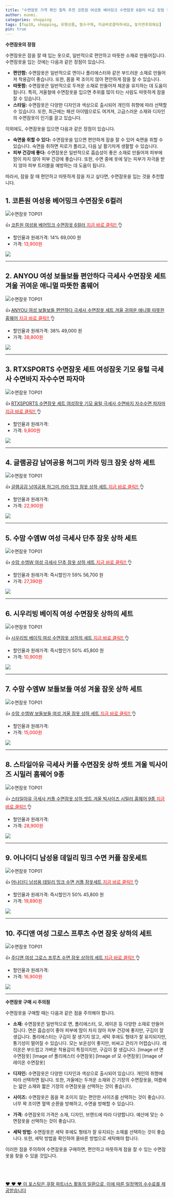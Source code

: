 ```yaml
---
title: "수면잠옷 가격 확인 필독 추천 코튼원 여성용 베어밍크 수면잠옷 6컬러 비교 장점 구매가이드"
author: eunmi.
categories: shopping
tags: [Top10, shopping, 유행상품, 필수구매, 지금바로클릭하세요, 놓치면후회해요]
pin: true
---
```

**수면잠옷의 장점**

수면잠옷은 잠을 잘 때 입는 옷으로, 일반적으로 편안하고 따뜻한 소재로 만들어집니다. 수면잠옷을 입는 것에는 다음과 같은 장점이 있습니다.

* **편안함:** 수면잠옷은 일반적으로 면이나 폴리에스터와 같은 부드러운 소재로 만들어져 착용감이 좋습니다. 또한, 몸을 꽉 조이지 않아 편안하게 잠을 잘 수 있습니다.
* **따뜻함:** 수면잠옷은 일반적으로 두꺼운 소재로 만들어져 체온을 유지하는 데 도움이 됩니다. 특히, 겨울철에 수면잠옷을 입으면 추위를 많이 타는 사람도 따뜻하게 잠을 잘 수 있습니다.
* **스타일:** 수면잠옷은 다양한 디자인과 색상으로 출시되어 개인의 취향에 따라 선택할 수 있습니다. 또한, 최근에는 패션 아이템으로도 여겨져, 고급스러운 소재와 디자인의 수면잠옷이 인기를 끌고 있습니다.

이외에도, 수면잠옷을 입으면 다음과 같은 장점이 있습니다.

* **숙면을 취할 수 있다:** 수면잠옷을 입으면 편안하게 잠을 잘 수 있어 숙면을 취할 수 있습니다. 숙면을 취하면 피로가 풀리고, 다음 날 활기차게 생활할 수 있습니다.
* **피부 건강에 좋다:** 수면잠옷은 일반적으로 흡습성이 좋은 소재로 만들어져 피부에 땀이 차지 않아 피부 건강에 좋습니다. 또한, 수면 중에 옷에 닿는 피부가 자극을 받지 않아 피부 트러블을 예방하는 데 도움이 됩니다.

따라서, 잠을 잘 때 편안하고 따뜻하게 잠을 자고 싶다면, 수면잠옷을 입는 것을 추천합니다.

   

## 1. 코튼원 여성용 베어밍크 수면잠옷 6컬러

![수면잠옷 TOP01](https://thumbnail6.coupangcdn.com/thumbnails/remote/230x230ex/image/vendor_inventory/03b3/96e9900a7749706475d8648006cb5ebd60f0d90e08c5bad7972d75cd0e31.jpg)


👍 [코튼원 여성용 베어밍크 수면잠옷 6컬러 <font color=red> 지금 바로 클릭!! </font> ](https://link.coupang.com/re/AFFSDP?lptag=AF3617701&subid=GithubCoopas&pageKey=7693997460&traceid=V0-153&itemId=20582191152&vendorItemId=87657314155) 👌 


- 할인율과 원래가격: 14%  69,000   원
- 가격: <span style='color:red'>13,900원</span>

[![](/discount_price.png)](https://link.coupang.com/re/AFFSDP?lptag=AF3617701&subid=GithubCoopas&pageKey=7693997460&traceid=V0-153&itemId=20582191152&vendorItemId=87657314155)

---


   

## 2. ANYOU 여성 보들보들 편안하다 극세사 수면잠옷 세트 겨울 귀여운 애니멀 따뜻한 홈웨어

![수면잠옷 TOP01](https://thumbnail7.coupangcdn.com/thumbnails/remote/230x230ex/image/vendor_inventory/7767/58560796d7924ad10e1f194b0736b78b684d11b73eb5218d176416966f98.jpg)


👍 [ANYOU 여성 보들보들 편안하다 극세사 수면잠옷 세트 겨울 귀여운 애니멀 따뜻한 홈웨어 <font color=red> 지금 바로 클릭!! </font> ](https://link.coupang.com/re/AFFSDP?lptag=AF3617701&subid=GithubCoopas&pageKey=7667288755&traceid=V0-153&itemId=20443682602&vendorItemId=87698185259) 👌 


- 할인율과 원래가격: 38%  49,000   원
- 가격: <span style='color:red'>38,800원</span>

[![](/discount_price.png)](https://link.coupang.com/re/AFFSDP?lptag=AF3617701&subid=GithubCoopas&pageKey=7667288755&traceid=V0-153&itemId=20443682602&vendorItemId=87698185259)

---


   

## 3. RTXSPORTS 수면잠옷 세트 여성잠옷 기모 융털 극세사 수면바지 자수수면 파자마

![수면잠옷 TOP01](https://thumbnail9.coupangcdn.com/thumbnails/remote/230x230ex/image/vendor_inventory/bd22/77b0b919be9a08d10f089f23aafbf13a4532cb7b8332e749774c5aa13e74.jpg)


👍 [RTXSPORTS 수면잠옷 세트 여성잠옷 기모 융털 극세사 수면바지 자수수면 파자마 <font color=red> 지금 바로 클릭!! </font> ](https://link.coupang.com/re/AFFSDP?lptag=AF3617701&subid=GithubCoopas&pageKey=4683115024&traceid=V0-153&itemId=5875077370&vendorItemId=73157629495) 👌 


- 할인율과 원래가격: 
- 가격: <span style='color:red'>9,800원</span>

[![](/discount_price.png)](https://link.coupang.com/re/AFFSDP?lptag=AF3617701&subid=GithubCoopas&pageKey=4683115024&traceid=V0-153&itemId=5875077370&vendorItemId=73157629495)

---


   

## 4. 글램공감 남여공용 허그미 카라 밍크 잠옷 상하 세트

![수면잠옷 TOP01](https://thumbnail9.coupangcdn.com/thumbnails/remote/230x230ex/image/retail/images/2020/11/16/12/6/0782ca4b-f533-4189-83a2-15c4671412d8.jpg)


👍 [글램공감 남여공용 허그미 카라 밍크 잠옷 상하 세트 <font color=red> 지금 바로 클릭!! </font> ](https://link.coupang.com/re/AFFSDP?lptag=AF3617701&subid=GithubCoopas&pageKey=4347712438&traceid=V0-153&itemId=5127417628&vendorItemId=72391136181) 👌 


- 할인율과 원래가격: 
- 가격: <span style='color:red'>22,900원</span>

[![](/discount_price.png)](https://link.coupang.com/re/AFFSDP?lptag=AF3617701&subid=GithubCoopas&pageKey=4347712438&traceid=V0-153&itemId=5127417628&vendorItemId=72391136181)

---


   

## 5. 수맘 수엠W 여성 극세사 단추 잠옷 상하 세트

![수면잠옷 TOP01](https://thumbnail10.coupangcdn.com/thumbnails/remote/230x230ex/image/vendor_inventory/0edd/e3e76bf5681ec09ea8ffb368692013e47172c0d677ed90776750beb206d2.jpg)


👍 [수맘 수엠W 여성 극세사 단추 잠옷 상하 세트 <font color=red> 지금 바로 클릭!! </font> ](https://link.coupang.com/re/AFFSDP?lptag=AF3617701&subid=GithubCoopas&pageKey=6835298779&traceid=V0-153&itemId=16237998310&vendorItemId=83431419321) 👌 


- 할인율과 원래가격: 즉시할인가 59%  56,700   원
- 가격: <span style='color:red'>27,390원</span>

[![](/discount_price.png)](https://link.coupang.com/re/AFFSDP?lptag=AF3617701&subid=GithubCoopas&pageKey=6835298779&traceid=V0-153&itemId=16237998310&vendorItemId=83431419321)

---


   

## 6. 시우리빙 베이직 여성 수면잠옷 상하의 세트

![수면잠옷 TOP01](https://thumbnail6.coupangcdn.com/thumbnails/remote/230x230ex/image/vendor_inventory/3497/1d9c239fbbcab6374d4a93e43a86074b9287e8da0fee74fe1c8daf06be04.jpg)


👍 [시우리빙 베이직 여성 수면잠옷 상하의 세트 <font color=red> 지금 바로 클릭!! </font> ](https://link.coupang.com/re/AFFSDP?lptag=AF3617701&subid=GithubCoopas&pageKey=6795608808&traceid=V0-153&itemId=16022964722&vendorItemId=83227314901) 👌 


- 할인율과 원래가격: 즉시할인가 50%  45,800   원
- 가격: <span style='color:red'>10,900원</span>

[![](/discount_price.png)](https://link.coupang.com/re/AFFSDP?lptag=AF3617701&subid=GithubCoopas&pageKey=6795608808&traceid=V0-153&itemId=16022964722&vendorItemId=83227314901)

---


   

## 7. 수맘 수엠W 보들보들 여성 겨울 잠옷 상하 세트

![수면잠옷 TOP01](https://thumbnail7.coupangcdn.com/thumbnails/remote/230x230ex/image/vendor_inventory/03f1/bd3e3c37a3f8ed3f6c109b54fe6dc95a43a58f7842594f8e1fa3f5e48d74.jpg)


👍 [수맘 수엠W 보들보들 여성 겨울 잠옷 상하 세트 <font color=red> 지금 바로 클릭!! </font> ](https://link.coupang.com/re/AFFSDP?lptag=AF3617701&subid=GithubCoopas&pageKey=6887287130&traceid=V0-153&itemId=16523726660&vendorItemId=83315636654) 👌 


- 할인율과 원래가격: 
- 가격: <span style='color:red'>15,000원</span>

[![](/discount_price.png)](https://link.coupang.com/re/AFFSDP?lptag=AF3617701&subid=GithubCoopas&pageKey=6887287130&traceid=V0-153&itemId=16523726660&vendorItemId=83315636654)

---


   

## 8. 스타일아유 극세사 커플 수면잠옷 상하 셋트 겨울 빅사이즈 시밀러 홈웨어 9종

![수면잠옷 TOP01](https://thumbnail7.coupangcdn.com/thumbnails/remote/230x230ex/image/vendor_inventory/d5f4/9a5bd0540acc9e56dc231e2792b987ee30df740f8ed9dde2e93727b76dbf.jpg)


👍 [스타일아유 극세사 커플 수면잠옷 상하 셋트 겨울 빅사이즈 시밀러 홈웨어 9종 <font color=red> 지금 바로 클릭!! </font> ](https://link.coupang.com/re/AFFSDP?lptag=AF3617701&subid=GithubCoopas&pageKey=6181606541&traceid=V0-153&itemId=12141084798&vendorItemId=87366822903) 👌 


- 할인율과 원래가격: 
- 가격: <span style='color:red'>28,900원</span>

[![](/discount_price.png)](https://link.coupang.com/re/AFFSDP?lptag=AF3617701&subid=GithubCoopas&pageKey=6181606541&traceid=V0-153&itemId=12141084798&vendorItemId=87366822903)

---


   

## 9. 어나더디 남성용 데일리 밍크 수면 커플 잠옷세트

![수면잠옷 TOP01](https://thumbnail8.coupangcdn.com/thumbnails/remote/230x230ex/image/retail/images/621251102201064-daa15081-913d-42c7-b8b5-6de2d905d322.jpg)


👍 [어나더디 남성용 데일리 밍크 수면 커플 잠옷세트 <font color=red> 지금 바로 클릭!! </font> ](https://link.coupang.com/re/AFFSDP?lptag=AF3617701&subid=GithubCoopas&pageKey=2335978128&traceid=V0-153&itemId=4045100357&vendorItemId=72029247928) 👌 


- 할인율과 원래가격: 즉시할인가 50%  45,800   원
- 가격: <span style='color:red'>19,890원</span>

[![](/discount_price.png)](https://link.coupang.com/re/AFFSDP?lptag=AF3617701&subid=GithubCoopas&pageKey=2335978128&traceid=V0-153&itemId=4045100357&vendorItemId=72029247928)

---


   

## 10. 주디앤 여성 그로스 프루츠 수면 잠옷 상하의 세트

![수면잠옷 TOP01](https://thumbnail9.coupangcdn.com/thumbnails/remote/230x230ex/image/vendor_inventory/852a/01e5d6742ed5673b4a1d402ca32bd8d92351f7c5ca8409c9701a4ada11ed.jpg)


👍 [주디앤 여성 그로스 프루츠 수면 잠옷 상하의 세트 <font color=red> 지금 바로 클릭!! </font> ](https://link.coupang.com/re/AFFSDP?lptag=AF3617701&subid=GithubCoopas&pageKey=7584345485&traceid=V0-153&itemId=20027386418&vendorItemId=87124008183) 👌 


- 할인율과 원래가격: 
- 가격: <span style='color:red'>16,900원</span>

[![](/discount_price.png)](https://link.coupang.com/re/AFFSDP?lptag=AF3617701&subid=GithubCoopas&pageKey=7584345485&traceid=V0-153&itemId=20027386418&vendorItemId=87124008183)

---
**수면잠옷 구매 시 주의점**

수면잠옷을 구매할 때는 다음과 같은 점을 주의해야 합니다.

* **소재:** 수면잠옷은 일반적으로 면, 폴리에스터, 모, 레이온 등 다양한 소재로 만들어집니다. 면은 흡습성이 좋아 피부에 땀이 차지 않아 피부 건강에 좋지만, 구김이 잘 생깁니다. 폴리에스터는 구김이 잘 생기지 않고, 세탁 후에도 형태가 잘 유지되지만, 통기성이 떨어질 수 있습니다. 모는 보온성이 좋지만, 비싸고 관리가 어렵습니다. 레이온은 부드럽고 가벼운 착용감이 특징이지만, 구김이 잘 생깁니다.
[Image of 면 수면잠옷]
[Image of 폴리에스터 수면잠옷]
[Image of 모 수면잠옷]
[Image of 레이온 수면잠옷]

* **디자인:** 수면잠옷은 다양한 디자인과 색상으로 출시되어 있습니다. 개인의 취향에 따라 선택하면 됩니다. 또한, 겨울에는 두꺼운 소재와 긴 기장의 수면잠옷을, 여름에는 얇은 소재와 짧은 기장의 수면잠옷을 선택하는 것이 좋습니다.

* **사이즈:** 수면잠옷은 몸을 꽉 조이지 않는 편안한 사이즈를 선택하는 것이 좋습니다. 너무 꽉 조이면 혈액 순환을 방해하고, 수면을 방해할 수 있습니다.

* **가격:** 수면잠옷의 가격은 소재, 디자인, 브랜드에 따라 다양합니다. 예산에 맞는 수면잠옷을 선택하는 것이 좋습니다.

* **세탁 방법:** 수면잠옷은 세탁 후에도 형태가 잘 유지되는 소재를 선택하는 것이 좋습니다. 또한, 세탁 방법을 확인하여 올바른 방법으로 세탁해야 합니다.

이러한 점을 주의하여 수면잠옷을 구매하면, 편안하고 따뜻하게 잠을 잘 수 있는 수면잠옷을 찾을 수 있을 것입니다.<br><br><br><br><br> [ ❤ ❤ ❤ 이 포스팅은 쿠팡 파트너스 활동의 일환으로, 이에 따른 일정액의 수수료를 제공받습니다](https://link.coupang.com/a/bcEFyh)